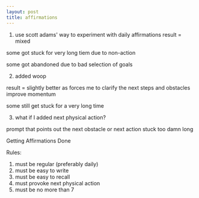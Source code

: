 ```yaml
---
layout: post
title: affirmations
---
```


1. use scott adams' way to experiment with daily affirmations
result = mixed

some got stuck for very long tiem due to non-action

some got abandoned due to bad selection of goals

2. added woop 

result = slightly better as forces me to clarify the next steps and obstacles
improve momentum 

some still get stuck for a very long time

3. what if I added next physical action?

prompt that points out the next obstacle or next action stuck too damn long

Getting Affirmations Done

Rules:
1. must be regular (preferably daily)
2. must be easy to write 
3. must be easy to recall
4. must provoke next physical action
5. must be no more than 7
